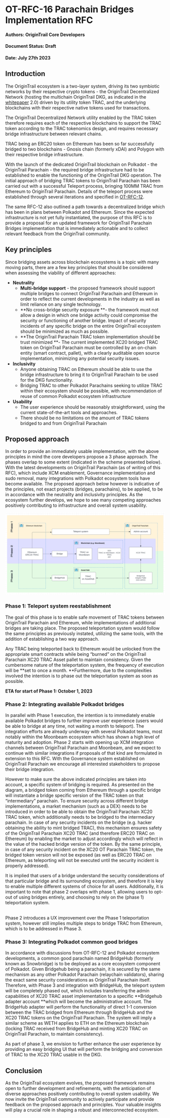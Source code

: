 
# OT-RFC-16 Parachain Bridges Implementation RFC

#### Authors: OriginTrail Core Developers
#### Document Status: Draft
####  Date: July 27th 2023

## Introduction

The OriginTrail ecosystem is a two-layer system, driving its two symbiotic networks by their respective crypto tokens - the OriginTrail Decentralized Network (hosting the multichain OriginTrail DKG, as indicated in the [whitepaper](https://origintrail.io/ecosystem/whitepaper) 2.0) driven by its utility token TRAC, and the underlying blockchains with their respective native tokens used for transactions. 

The OriginTrail Decentralized Network utility enabled by the TRAC token therefore requires each of the respective blockchains to support the TRAC token according to the TRAC tokenomics design, and requires necessary bridge infrastructure between relevant chains.

TRAC being an ERC20 token on Ethereum has been so far successfully bridged to two blockchains - Gnosis chain (formerly xDAI) and Polygon with their respective bridge infrastructure. 

With the launch of the dedicated OriginTrail blockchain on Polkadot - the OriginTrail Parachain - the required bridge infrastructure had to be established to enable the functioning of the OriginTrail DKG operation. The initial approach of bridging TRAC tokens to OriginTrail Parachain has been carried out with a successful Teleport process, bringing 100MM TRAC from Ethereum to OriginTrail Parachain. Details of the teleport process were established through several iterations and specified in [OT-RFC-12](https://github.com/OriginTrail/OT-RFC-repository/blob/main/RFCs/OT-RFC-12%20OriginTrail%20Parachain%20TRAC%20bridges%20(v2).pdf).

The same RFC-12 also outlined a path towards a decentralized bridge which has been in plans between Polkadot and Ethereum. Since the expected infrastructure is not yet fully instantiated, the purpose of this RFC is to provide a proposal for an updated framework for OriginTrail Parachain Bridges implementation that is immediately actionable and to collect relevant feedback from the OriginTrail community.


## Key principles

Since bridging assets across blockchain ecosystems is a topic with many moving parts, there are a few key principles that should be considered when assessing the viability of different approaches: 


* **Neutrality**
    * **Multi-bridge support** - the proposed framework should support multiple bridges to connect OriginTrail Parachain and Ethereum in order to reflect the current developments in the industry as well as limit reliance on any single technology.
    * **No cross-bridge security exposure **- the framework must not allow a design in which one bridge activity could compromise the security or functioning of another bridge. Impact of security incidents of any specific bridge on the entire OriginTrail ecosystem should be minimized as much as possible. 
    * **The OriginTrail Parachain TRAC token implementation   should be trust minimized **- The current implemented XC20 bridged TRAC token on OriginTrail Parachain must be controlled by an on-chain entity (smart contract, pallet), with a clearly auditable open source implementation, minimizing any potential security issues. 
* **Inclusivity**
    * Anyone obtaining TRAC on Ethereum should be able to use the bridge infrastructure to bring it to OriginTrail Parachain to be used for the DKG functionality.
    * Bridging TRAC to other Polkadot Parachains seeking to utilize TRAC within their ecosystem should be possible, with recommendation of reuse of common Polkadot ecosystem infrastructure
* **Usability**
    * The user experience should be reasonably straightforward, using the current state-of-the-art tools and approaches.
    * There should be no limitations on the amount of TRAC tokens bridged to and from OriginTrail Parachain


## Proposed approach

In order to provide an immediately usable implementation, with the above principles in mind the core developers propose a 3 phase approach. The phases overlap to some extent (indicated in the scheme presented below). With the latest developments on OriginTrail Parachain (as of writing of this RFC), which include XCM enablement, Governance implementation and sudo removal, many integrations with Polkadot ecosystem tools have become available. The proposed approach below however is indicative of the principles, not exact projects (bridges, parachains), to be applied, to be in accordance with the neutrality and inclusivity principles. As the ecosystem further develops, we hope to see many competing approaches positively contributing to infrastructure and overall system usability.


![alt_text](images/phases.png "image_tooltip")


### Phase 1: Teleport system reestablishment

The goal of this phase is to enable safe movement of TRAC tokens between OriginTrail Parachain and Ethereum, while implementations of additional bridges are taking place. The proposed teleportation system would follow the same principles as previously instated, utilizing the same tools, with the addition of establishing a two way approach. 

Any TRAC being teleported back to Ethereum would be unlocked from the appropriate smart contracts while being “burned” on the OriginTrail Parachain XC20 TRAC Asset pallet to maintain consistency. Given the cumbersome nature of the teleportation system, the frequency of execution will be **set to once a month. **Furthermore, due to the complexities involved the intention is to phase out the teleportation system as soon as possible.

**ETA for start of Phase 1: October 1, 2023**


### Phase 2: Integrating available Polkadot bridges

In parallel with Phase 1 execution, the intention is to immediately enable available Polkadot bridges to further improve user experience (users would be able to bridge at any time, not waiting a month to teleport). The integration efforts are already underway with several Polkadot teams, most notably within the Moonbeam ecosystem which has shown a high level of maturity and adoption. Phase 2 starts with opening up XCM integration channels between OriginTrail Parachain and Moonbeam, and we expect to continue with similar integrations if proposals of that kind are formulated in extension to this RFC. With the Governance system established on OriginTrail Parachain we encourage all interested stakeholders to propose their bridge integration.

However to make sure the above indicated principles are taken into account, a specific system of bridging is required. As presented on the diagram, a bridged token coming from Ethereum through a specific bridge will instantiate a bridge specific version of the TRAC token on that “intermediary” parachain. To ensure security across different bridge implementations, a market mechanism (such as a DEX) needs to be introduced in order to be able to obtain the OriginTrail Parachain XC20 TRAC token, which additionally needs to be bridged to the intermediary parachain. In case of any security incidents on the bridge (e.g. hacker obtaining the ability to mint bridged TRAC), this mechanism ensures safety of the OriginTrail Parachain XC20 TRAC (and therefore ERC20 TRAC on Ethereum) by enabling the market to adjust accordingly which will reflect in the value of the hacked bridge version of the token. By the same principle, in case of any security incident on the XC20 OT Parachain TRAC token, the bridged token version will not be exposed (as well as ERC20 TRAC on Ethereum, as teleporting will not be executed until the security incident is properly addressed).

It is implied that users of a bridge understand the security considerations of that particular bridge and its surrounding ecosystem, and therefore it is key to enable multiple different systems of choice for all users. Additionally, it is important to note that phase 2 overlaps with phase 1, allowing users to opt-out of using bridges entirely, and choosing to rely on the (phase 1) teleportation system.

 \
Phase 2 introduces a UX improvement over the Phase 1 teleportation system, however still implies multiple steps to bridge TRAC from Ethereum, which is to be addressed in Phase 3.


### Phase 3: Integrating Polkadot common good bridges

In accordance with discussions from OT-RFC-12 and Polkadot ecosystem developments, a common good parachain named BridgeHub (formerly known as Snowbridge) is to be deployed as a core ecosystem component of Polkadot. Given Bridgehub being a parachain, it is secured by the same mechanism as any other Polkadot Parachain (relaychain validators), sharing the exact same security considerations as OriginTrail Parachain itself. Therefore, with Phase 3 and integration with BridgeHub, the teleport system will be completely phased out, which includes transferring the admin capabilities of XC20 TRAC asset implementation to a specific **Bridgehub adapter account **which will become the administrative account. The BridgeHub adapter will perform the functionality of direct 1-1 conversion between the TRAC bridged from Ethereum through BridgeHub and the XC20 TRAC tokens on the OriginTrail Parachain. The system will imply a similar scheme as WETH applies to ETH on the Ethereum blockchain (locking TRAC received from BridgeHub and minting XC20 TRAC on OriginTrail Parachain, to maintain consistency).

As part of phase 3, we envision to further enhance the user experience by providing an easy bridging UI that will perform the bridging and conversion of TRAC to the XC20 TRAC usable in the DKG.


## Conclusion

As the OriginTrail ecosystem evolves, the proposed framework remains open to further development and refinements, with the anticipation of diverse approaches positively contributing to overall system usability. We now invite the OriginTrail community to actively participate and provide feedback on the proposed approach and principles. Your valuable insights will play a crucial role in shaping a robust and interconnected ecosystem.
